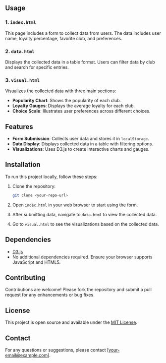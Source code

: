 
## Usage

### 1. `index.html`
This page includes a form to collect data from users. The data includes user name, loyalty percentage, favorite club, and preferences.

### 2. `data.html`
Displays the collected data in a table format. Users can filter data by club and search for specific entries.

### 3. `visual.html`
Visualizes the collected data with three main sections:
- **Popularity Chart**: Shows the popularity of each club.
- **Loyalty Gauges**: Displays the average loyalty for each club.
- **Choice Scale**: Illustrates user preferences across different choices.

## Features

- **Form Submission**: Collects user data and stores it in `localStorage`.
- **Data Display**: Displays collected data in a table with filtering options.
- **Visualizations**: Uses D3.js to create interactive charts and gauges.

## Installation

To run this project locally, follow these steps:

1. Clone the repository:
    ```bash
    git clone <your-repo-url>
    ```

2. Open `index.html` in your web browser to start using the form.

3. After submitting data, navigate to `data.html` to view the collected data.

4. Go to `visual.html` to see the visualizations based on the collected data.

## Dependencies

- [D3.js](https://d3js.org/)
- No additional dependencies required. Ensure your browser supports JavaScript and HTML5.

## Contributing

Contributions are welcome! Please fork the repository and submit a pull request for any enhancements or bug fixes.

## License

This project is open source and available under the [MIT License](LICENSE).

## Contact

For any questions or suggestions, please contact [your-email@example.com].

